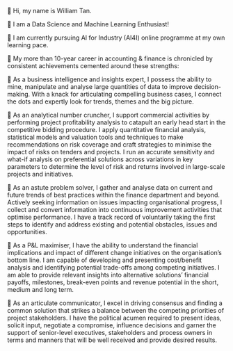  :wave: Hi, my name is William Tan.

 :pushpin: I am a Data Science and Machine Learning Enthusiast!

 :mega: I am currently pursuing AI for Industry (AI4I) online programme at my own learning pace.

 :triangular_flag_on_post: My more than 10-year career in accounting & finance is chronicled by consistent achievements cemented around these strengths:

 :bell: As a business intelligence and insights expert, I possess the ability to mine, manipulate and analyse large quantities of data to improve decision-making. With a knack for articulating compelling business cases, I connect the dots and expertly look for trends, themes and the big picture.  

 :bell: As an analytical number cruncher, I support commercial activities by performing project profitability analysis to catapult an early head start in the competitive bidding procedure. I apply quantitative financial analysis, statistical models and valuation tools and techniques to make recommendations on risk coverage and craft strategies to minimise the impact of risks on tenders and projects. I run an accurate sensitivity and what-if analysis on preferential solutions across variations in key parameters to determine the level of risk and returns involved in large-scale projects and initiatives.

 :bell: As an astute problem solver, I gather and analyse data on current and future trends of best practices within the finance department and beyond. Actively seeking information on issues impacting organisational progress, I collect and convert information into continuous improvement activities that optimise performance. I have a track record of voluntarily taking the first steps to identify and address existing and potential obstacles, issues and opportunities. 

 :bell: As a P&L maximiser, I have the ability to understand the financial implications and impact of different change initiatives on the organisation’s bottom line. I am capable of developing and presenting cost/benefit analysis and identifying potential trade-offs among competing initiatives. I am able to provide relevant insights into alternative solutions’ financial payoffs, milestones, break-even points and revenue potential in the short, medium and long term.  

 :bell: As an articulate communicator, I excel in driving consensus and finding a common solution that strikes a balance between the competing priorities of project stakeholders. I have the political acumen required to present ideas, solicit input, negotiate a compromise, influence decisions and garner the support of senior-level executives, stakeholders and process owners in terms and manners that will be well received and provide desired results.    



<!---
wiltacca/wiltacca is a ✨ special ✨ repository because its `README.md` (this file) appears on your GitHub profile.
You can click the Preview link to take a look at your changes.
--->
